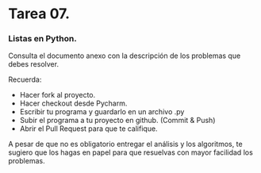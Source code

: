 # Tarea 07.
### Listas en Python.


Consulta el documento anexo con la descripción de los problemas que debes resolver.

Recuerda:
* Hacer fork al proyecto.
* Hacer checkout desde Pycharm.
* Escribir tu programa y guardarlo en un archivo .py
* Subir el programa a tu proyecto en github. (Commit & Push)
* Abrir el Pull Request para que te califique.

A pesar de que no es obligatorio entregar el análisis y los algoritmos, te sugiero que los hagas en papel para que resuelvas con mayor facilidad los problemas.
